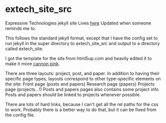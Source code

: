 extech_site_src
===============

Expressive Technologies jekyll site
Lives [here](http://extech.tufts.edu)
Updated when someone reminds me to.

This follows the standard jekyll format, except that I have the config set to run jekyll in 
the super directory to extech_site_src and output to a directory called extech_site.

I got the template for the site from html5up.com and heavily edited it to make it more [cannon pink](http://chir.ag/projects/name-that-color/#8C4563).

There are three layouts: project, post, and paper. 
In addition to having their specific page types, layouts correspond to other type-specific 
elements on the site:
Front page (posts and papers)
Research page (papers)
Projects page (projects...!)
Posts and papers pages also contains some project info
Posts and papers should be linked to projects whenever possible.

There are lots of hard links, because I can't get all the rel paths for the css to work.
Probably there is a better way to do that, but it can be fixed from the config file.
